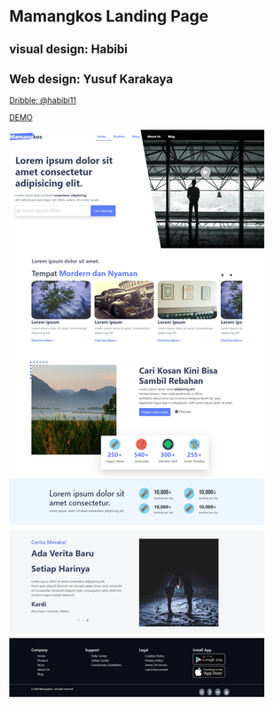 # Mamangkos Landing Page
## visual design: Habibi
## Web design: Yusuf Karakaya
[Dribble: @habibi11](https://dribbble.com/shots/14860326-Mamangkos-Landing-Page)

[DEMO](https://yk-frontend.netlify.app)






![Screenshot](https://raw.githubusercontent.com/ykyazilim/html-template/master/mamongkos-yk.jpg?token=AOYFWM7FCYQKNEE3BJD27XDAAAJK4)

